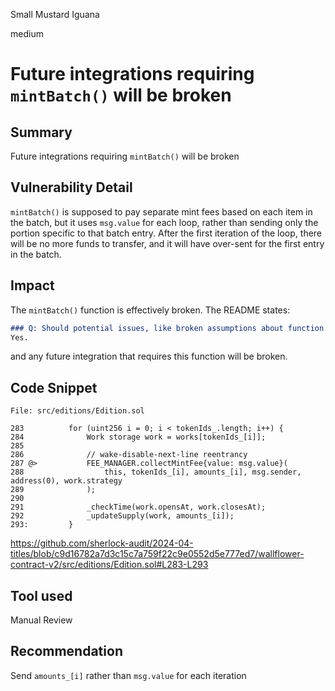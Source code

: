 Small Mustard Iguana

medium

# Future integrations requiring `mintBatch()` will be broken

## Summary
Future integrations requiring `mintBatch()` will be broken

## Vulnerability Detail
`mintBatch()` is supposed to pay separate mint fees based on each item in the batch, but it uses `msg.value` for each loop, rather than sending only the portion specific to that batch entry. After the first iteration of the loop, there will be no more funds to transfer, and it will have over-sent for the first entry in the batch.

## Impact
The `mintBatch()` function is effectively broken. The README states:

```markdown
### Q: Should potential issues, like broken assumptions about function behavior, be reported if they could pose risks in future integrations, even if they might not be an issue in the context of the scope? If yes, can you elaborate on properties/invariants that should hold?
Yes.
```
and any future integration that requires this function will be broken.

## Code Snippet

```solidity
File: src/editions/Edition.sol

283          for (uint256 i = 0; i < tokenIds_.length; i++) {
284              Work storage work = works[tokenIds_[i]];
285  
286              // wake-disable-next-line reentrancy
287 @>           FEE_MANAGER.collectMintFee{value: msg.value}(
288                  this, tokenIds_[i], amounts_[i], msg.sender, address(0), work.strategy
289              );
290  
291              _checkTime(work.opensAt, work.closesAt);
292              _updateSupply(work, amounts_[i]);
293:         }
```
https://github.com/sherlock-audit/2024-04-titles/blob/c9d16782a7d3c15c7a759f22c9e0552d5e777ed7/wallflower-contract-v2/src/editions/Edition.sol#L283-L293

## Tool used

Manual Review

## Recommendation

Send `amounts_[i]` rather than `msg.value` for each iteration